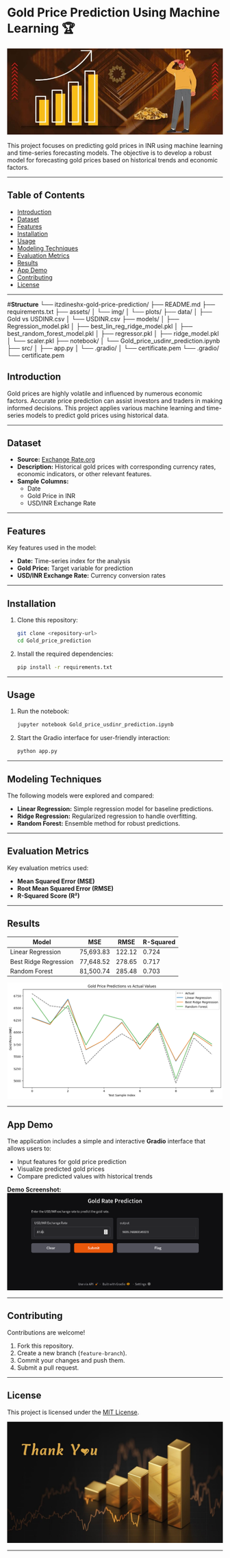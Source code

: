 # **Gold Price Prediction Using Machine Learning** 🏆

![Cover](assets/img/cover.jpeg)

This project focuses on predicting gold prices in INR using machine learning and time-series forecasting models. The objective is to develop a robust model for forecasting gold prices based on historical trends and economic factors.

---

## **Table of Contents**
- [Introduction](#introduction)
- [Dataset](#dataset)
- [Features](#features)
- [Installation](#installation)
- [Usage](#usage)
- [Modeling Techniques](#modeling-techniques)
- [Evaluation Metrics](#evaluation-metrics)
- [Results](#results)
- [App Demo](#app-demo)
- [Contributing](#contributing)
- [License](#license)

---

#**Structure**
└── itzdineshx-gold-price-prediction/
    ├── README.md
    ├── requirements.txt
    ├── assets/
    │   └── img/
    │       └── plots/
    ├── data/
    │   ├── Gold vs USDINR.csv
    │   └── USDINR.csv
    ├── models/
    │   ├── Regression_model.pkl
    │   ├── best_lin_reg_ridge_model.pkl
    │   ├── best_random_forest_model.pkl
    │   ├── regressor.pkl
    │   ├── ridge_model.pkl
    │   └── scaler.pkl
    ├── notebook/
    │   └── Gold_price_usdinr_prediction.ipynb
    ├── src/
    │   ├── app.py
    │   └── .gradio/
    │       └── certificate.pem
    └── .gradio/
        └── certificate.pem


## **Introduction**  
Gold prices are highly volatile and influenced by numerous economic factors. Accurate price prediction can assist investors and traders in making informed decisions. This project applies various machine learning and time-series models to predict gold prices using historical data.

---

## **Dataset**
- **Source:** [Exchange Rate.org](https://www.exchange-rates.org/precious-metals/gold-price/india)  
- **Description:** Historical gold prices with corresponding currency rates, economic indicators, or other relevant features.  
- **Sample Columns:**  
  - Date  
  - Gold Price in INR  
  - USD/INR Exchange Rate  

---

## **Features**
Key features used in the model:
- **Date:** Time-series index for the analysis  
- **Gold Price:** Target variable for prediction  
- **USD/INR Exchange Rate:** Currency conversion rates  

---

## **Installation**

1. Clone this repository:
   ```bash
   git clone <repository-url>
   cd Gold_price_prediction
   ```

2. Install the required dependencies:
   ```bash
   pip install -r requirements.txt
   ```

---

## **Usage**
1. Run the notebook:
   ```bash
   jupyter notebook Gold_price_usdinr_prediction.ipynb
   ```

2. Start the Gradio interface for user-friendly interaction:
   ```bash
   python app.py
   ```

---

## **Modeling Techniques**
The following models were explored and compared:
- **Linear Regression:** Simple regression model for baseline predictions.  
- **Ridge Regression:** Regularized regression to handle overfitting.  
- **Random Forest:** Ensemble method for robust predictions.  

---

## **Evaluation Metrics**
Key evaluation metrics used:
- **Mean Squared Error (MSE)**  
- **Root Mean Squared Error (RMSE)**  
- **R-Squared Score (R²)**  

---

## **Results**
| **Model**               | **MSE**        | **RMSE**       | **R-Squared** |
|--------------------------|---------------|----------------|---------------|
| Linear Regression        | 75,693.83     | 122.12         | 0.724         |
| Best Ridge Regression    | 77,648.52     | 278.65         | 0.717         |
| Random Forest            | 81,500.74     | 285.48         | 0.703         |


![model predictions](assets/img/plots/model_pred.png)

---

## **App Demo**
The application includes a simple and interactive **Gradio** interface that allows users to:  
- Input features for gold price prediction  
- Visualize predicted gold prices  
- Compare predicted values with historical trends  

**Demo Screenshot:**  
![App Screenshot](assets/img/app.png)

---

## **Contributing**
Contributions are welcome!  
1. Fork this repository.  
2. Create a new branch (`feature-branch`).  
3. Commit your changes and push them.  
4. Submit a pull request.

---

## **License**
This project is licensed under the [MIT License](LICENSE).


![End Cover](assets/img/end_cover.jpeg)

---
